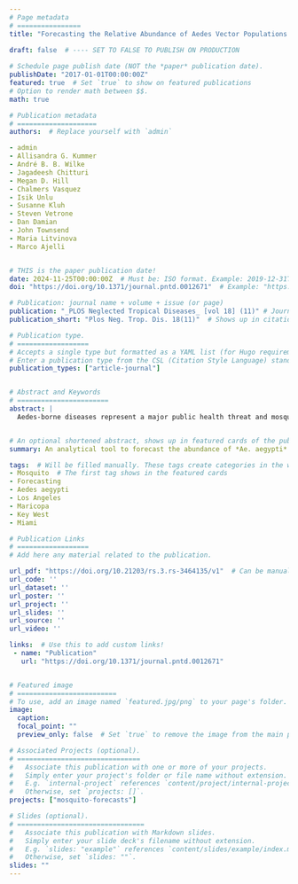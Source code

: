 ```yaml
---
# Page metadata
# ================
title: "Forecasting the Relative Abundance of Aedes Vector Populations to Enhance Situational Awareness for Mosquito Control Operations"  # Full title
         
draft: false  # ---- SET TO FALSE TO PUBLISH ON PRODUCTION

# Schedule page publish date (NOT the *paper* publication date).
publishDate: "2017-01-01T00:00:00Z"
featured: true  # Set `true` to show on featured publications
# Option to render math between $$.
math: true

# Publication metadata
# ====================
authors:  # Replace yourself with `admin`

- admin
- Allisandra G. Kummer
- André B. B. Wilke
- Jagadeesh Chitturi
- Megan D. Hill
- Chalmers Vasquez
- Isik Unlu
- Susanne Kluh
- Steven Vetrone
- Dan Damian
- John Townsend
- Maria Litvinova
- Marco Ajelli


# THIS is the paper publication date!
date: 2024-11-25T00:00:00Z  # Must be: ISO format. Example: 2019-12-31T00:00:00Z. Time can be midnight. If unavailable, the day can be the first of the month.
doi: "https://doi.org/10.1371/journal.pntd.0012671"  # Example: "https://doi.org/10.1103/PhysRevE.100.032313"

# Publication: journal name + volume + issue (or page)
publication: "_PLOS Neglected Tropical Diseases_ [vol 18] (11)" # Journal and volume. Example: "_Template Journal Name_ [VolN], (IssueN)"   # Shows in the publication page
publication_short: "Plos Neg. Trop. Dis. 18(11)"  # Shows up in citation format. Will be filled manually later.

# Publication type.
# ==================
# Accepts a single type but formatted as a YAML list (for Hugo requirements).
# Enter a publication type from the CSL (Citation Style Language) standard: https://docs.citationstyles.org/en/stable/specification.html#appendix-iii-types
publication_types: ["article-journal"]


# Abstract and Keywords
# =======================
abstract: | 
  Aedes-borne diseases represent a major public health threat and mosquito control operations represent a key line of defense. Improving the real-time awareness of mosquito control authorities by providing reliable forecasts of the relative abundance of mosquito vectors could greatly enhance control efforts. To this aim, we developed an analytical tool that forecasts _Aedes aegypti_ relative abundance 1 to 4 weeks ahead. Forecasts were validated against mosquito surveillance data (2,760 data points) collected over multiple years in four jurisdictions in the US. Our forecasts were consistently accurate and precise for all analyzed study sites, forecasting horizon, and for periods with medium/high _Ae. Aegypti_ activity. 97.1\% within the same order of magnitude as the empirical observations, the symmetric absolute percentage error was in the range 37\%-65\%, the 90\% interquantile range of the forecasts had a coverage of 77-82\%. The developed tool can be instrumental to address the need for evidence-based decision making.


# An optional shortened abstract, shows up in featured cards of the publication.
summary: An analytical tool to forecast the abundance of *Ae. aegypti* mosquitoes in urban areas.  # Will be filled manually.

tags:  # Will be filled manually. These tags create categories in the website.
- Mosquito  # The first tag shows in the featured cards
- Forecasting
- Aedes aegypti
- Los Angeles
- Maricopa
- Key West
- Miami

# Publication Links
# ==================
# Add here any material related to the publication.

url_pdf: "https://doi.org/10.21203/rs.3.rs-3464135/v1"  # Can be manually replaced by an open-access preprint
url_code: ''
url_dataset: ''
url_poster: ''
url_project: ''
url_slides: ''
url_source: ''
url_video: ''

links:  # Use this to add custom links!
 - name: "Publication"
   url: "https://doi.org/10.1371/journal.pntd.0012671"


# Featured image
# =========================
# To use, add an image named `featured.jpg/png` to your page's folder. 
image:
  caption: 
  focal_point: ""
  preview_only: false  # Set `true` to remove the image from the main publication page.

# Associated Projects (optional).
# ===============================
#   Associate this publication with one or more of your projects.
#   Simply enter your project's folder or file name without extension.
#   E.g. `internal-project` references `content/project/internal-project/index.md`.
#   Otherwise, set `projects: []`.
projects: ["mosquito-forecasts"]

# Slides (optional).
# ================================
#   Associate this publication with Markdown slides.
#   Simply enter your slide deck's filename without extension.
#   E.g. `slides: "example"` references `content/slides/example/index.md`.
#   Otherwise, set `slides: ""`.
slides: ""
---
```


<!--- Supplementary notes can be added here, including [code and math](https://sourcethemes.com/academic/docs/writing-markdown-latex/). -->